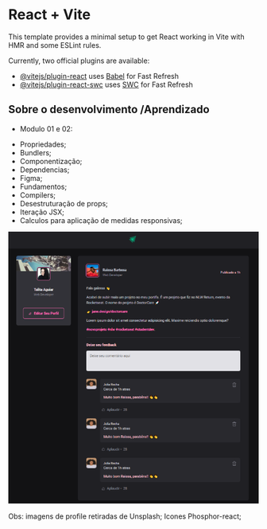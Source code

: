 # React + Vite

This template provides a minimal setup to get React working in Vite with HMR and some ESLint rules.

Currently, two official plugins are available:

- [@vitejs/plugin-react](https://github.com/vitejs/vite-plugin-react/blob/main/packages/plugin-react/README.md) uses [Babel](https://babeljs.io/) for Fast Refresh
- [@vitejs/plugin-react-swc](https://github.com/vitejs/vite-plugin-react-swc) uses [SWC](https://swc.rs/) for Fast Refresh

## Sobre o desenvolvimento /Aprendizado

- Modulo 01 e 02:

* Propriedades;
* Bundlers;
* Componentização;
* Dependencias;
* Figma;
* Fundamentos;
* Compilers;
* Desestruturação de props;
* Iteração JSX;
* Calculos para aplicação de medidas responsivas;

![Tela com desenvolvimento estático até o momento do commit](image.png)

Obs: imagens de profile retiradas de Unsplash; Icones Phosphor-react;
